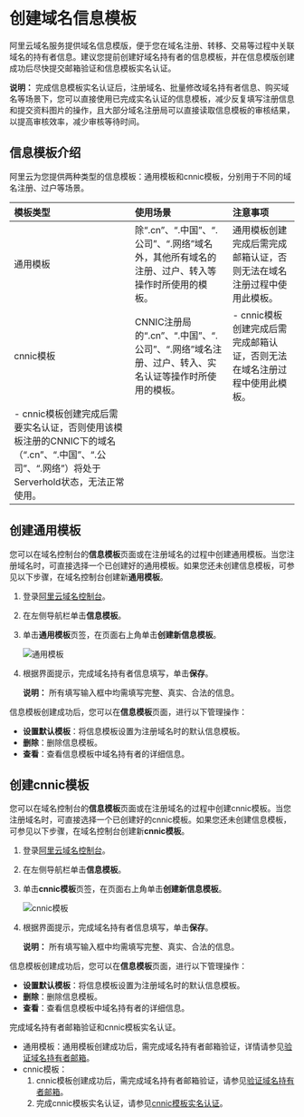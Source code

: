 # 创建域名信息模板

阿里云域名服务提供域名信息模版，便于您在域名注册、转移、交易等过程中关联域名的持有者信息。建议您提前创建好域名持有者的信息模板，并在信息模版创建成功后尽快提交邮箱验证和信息模板实名认证。

**说明：** 完成信息模板实名认证后，注册域名、批量修改域名持有者信息、购买域名等场景下，您可以直接使用已完成实名认证的信息模板，减少反复填写注册信息和提交资料图片的操作，且大部分域名注册局可以直接读取信息模板的审核结果，以提高审核效率，减少审核等待时间。

## 信息模板介绍

阿里云为您提供两种类型的信息模板：通用模板和cnnic模板，分别用于不同的域名注册、过户等场景。

|模板类型|使用场景|注意事项|
|:---|:---|:---|
|通用模板|除“.cn”、“.中国”、“.公司”、“.网络”域名外，其他所有域名的注册、过户、转入等操作时所使用的模板。|通用模板创建完成后需完成邮箱认证，否则无法在域名注册过程中使用此模板。|
|cnnic模板|CNNIC注册局的“.cn”、“.中国”、“.公司”、“.网络”域名注册、过户、转入、实名认证等操作时所使用的模板。|-   cnnic模板创建完成后需完成邮箱认证，否则无法在域名注册过程中使用此模板。
-   cnnic模板创建完成后需要实名认证，否则使用该模板注册的CNNIC下的域名（“.cn”、“.中国”、“.公司”、“.网络”）将处于Serverhold状态，无法正常使用。 |

## 创建通用模板

您可以在域名控制台的**信息模板**页面或在注册域名的过程中创建通用模板。当您注册域名时，可直接选择一个已创建好的通用模板。如果您还未创建信息模板，可参见以下步骤，在域名控制台创建新**通用模板**。

1.  登录[阿里云域名控制台](https://dc.console.aliyun.com/)。

2.  在左侧导航栏单击**信息模板**。

3.  单击**通用模板**页签，在页面右上角单击**创建新信息模板**。

    ![通用模板](https://static-aliyun-doc.oss-accelerate.aliyuncs.com/assets/img/zh-CN/8696449951/p76486.png)

4.  根据界面提示，完成域名持有者信息填写，单击**保存**。

    **说明：** 所有填写输入框中均需填写完整、真实、合法的信息。


信息模板创建成功后，您可以在**信息模板**页面，进行以下管理操作：

-   **设置默认模板**：将信息模板设置为注册域名时的默认信息模板。
-   **删除**：删除信息模板。
-   **查看**：查看信息模板中域名持有者的详细信息。

## 创建cnnic模板

您可以在域名控制台的**信息模板**页面或在注册域名的过程中创建cnnic模板。当您注册域名时，可直接选择一个已创建好的cnnic模板。如果您还未创建信息模板，可参见以下步骤，在域名控制台创建新**cnnic模板**。

1.  登录[阿里云域名控制台](https://dc.console.aliyun.com/)。

2.  在左侧导航栏单击**信息模板**。

3.  单击**cnnic模板**页签，在页面右上角单击**创建新信息模板**。

    ![cnnic模板](https://static-aliyun-doc.oss-accelerate.aliyuncs.com/assets/img/zh-CN/8696449951/p76491.png)

4.  根据界面提示，完成域名持有者信息填写，单击**保存**。

    **说明：** 所有填写输入框中均需填写完整、真实、合法的信息。


信息模板创建成功后，您可以在**信息模板**页面，进行以下管理操作：

-   **设置默认模板**：将信息模板设置为注册域名时的默认信息模板。
-   **删除**：删除信息模板。
-   **查看**：查看信息模板中域名持有者的详细信息。

完成域名持有者邮箱验证和cnnic模板实名认证。

-   通用模板：通用模板创建成功后，需完成域名持有者邮箱验证，详情请参见[验证域名持有者邮箱](/intl.zh-CN/域名管理/验证域名持有者邮箱.md)。
-   cnnic模板：
    1.  cnnic模板创建成功后，需完成域名持有者邮箱验证，请参见[验证域名持有者邮箱](/intl.zh-CN/域名管理/验证域名持有者邮箱.md)。
    2.  完成cnnic模板实名认证，请参见[cnnic模板实名认证](/intl.zh-CN/域名实名认证/“.cn”域名实名认证.md)。

